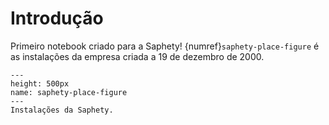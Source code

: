# Introdução

Primeiro notebook criado para a Saphety! {numref}`saphety-place-figure` é as instalações da empresa criada a 19 de dezembro de 2000.

```{figure} https://media.glassdoor.com/l/eb/e1/9b/19/saphety.jpg
---
height: 500px
name: saphety-place-figure
---
Instalações da Saphety.
```
